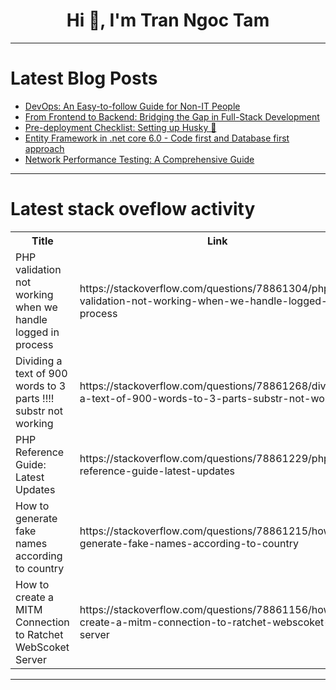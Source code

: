 <h1 align="center">Hi 👋, I'm Tran Ngoc Tam</h1>

---

# Latest Blog Posts 
<!-- BLOG-POST-LIST:START -->
- [DevOps: An Easy-to-follow Guide for Non-IT People](https://dev.to/dareyio/devops-an-easy-to-follow-guide-for-non-it-people-5gde)
- [From Frontend to Backend: Bridging the Gap in Full-Stack Development](https://dev.to/theayazsoomro/from-frontend-to-backend-bridging-the-gap-in-full-stack-development-23bb)
- [Pre-deployment Checklist: Setting up Husky 🐶](https://dev.to/aimes/pre-deployment-checklist-setting-up-husky-4i2k)
- [Entity Framework in .net core 6.0 - Code first and Database first approach](https://dev.to/renukapatil/entity-framework-in-net-core-60-58aj)
- [Network Performance Testing: A Comprehensive Guide](https://dev.to/berthaw82414312/network-performance-testing-a-comprehensive-guide-3om7)
<!-- BLOG-POST-LIST:END -->

---

# Latest stack oveflow activity
<table>
  <tr><th>Title</th><th>Link</th></tr>
  <!-- STACKOVERFLOW:START --><tr><td>PHP validation not working when we handle logged in process</td><td>https://stackoverflow.com/questions/78861304/php-validation-not-working-when-we-handle-logged-in-process</td></tr><tr><td>Dividing a text of 900 words to 3 parts !!!! substr not working</td><td>https://stackoverflow.com/questions/78861268/dividing-a-text-of-900-words-to-3-parts-substr-not-working</td></tr><tr><td>PHP Reference Guide: Latest Updates</td><td>https://stackoverflow.com/questions/78861229/php-reference-guide-latest-updates</td></tr><tr><td>How to generate fake names according to country</td><td>https://stackoverflow.com/questions/78861215/how-to-generate-fake-names-according-to-country</td></tr><tr><td>How to create a MITM Connection to Ratchet WebScoket Server</td><td>https://stackoverflow.com/questions/78861156/how-to-create-a-mitm-connection-to-ratchet-webscoket-server</td></tr><!-- STACKOVERFLOW:END -->
</table>

---


